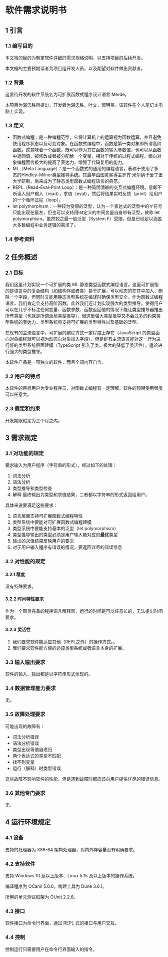 # 软件需求说明书
## 1 引言
### 1.1 编写目的
本文档的目的为制定软件详细的需求规格说明，以支持项目的后续开发。

本文档的主要预期读者为项目组开发人员，以及期望对软件做出贡献者。

### 1.2 背景
这里待开发的软件系统名为可扩展函数式程序设计语言 Merde。

本项目为湛忠胜所提出，开发者为湛忠胜、叶文、郭明昊。该软件在个人笔记本电脑上实现。

### 1.3 定义
- 函数式编程：是一种编程范型，它将计算机上的运算视为函数运算，并且避免使用程序状态以及可变对象。在函数式编程中，函数是第一类对象即所谓高阶函数。这意味着一个函数，既可以作为其它函数的输入参数值，也可以从函数中返回值，被修改或者被分配给一个变量，相对于传统的过程式编程、面向对象编程而言极大的提高了表达力，增强了代码复用的能力。
- ML（Meta Language）：是一个函数式的通用的编程语言，著称于使用了多态的Hindley–Milner类型推导系统。其最早由图灵奖得主罗宾·米尔纳于爱丁堡大学研制，后来成为了静态类型函数式编程语言的典范。
- REPL（Read-Eval-Print Loop）：是一种简明清晰的交互式编程环境。意即不断读入用户输入（read），求值（eval），然后将结果实时反馈（print）给用户的一个循环过程（loop）。
- let polymorphism：一种较为受限的泛型，认为一个表达式的泛型中的$\forall$符号只能出现在最左，但也可以支持用let定义的中间变量自身带有泛型，故称 let polymorphism。虽然较之最一般泛型（System F）受限，但是已经足以涵盖大多数编程中业务逻辑的需求了。

### 1.4 参考资料

## 2 任务概述
### 2.1 目标
我们这里计划实现一个可扩展的类 ML 静态类型函数式编程语言。这里可扩展指的是语言中的复合结构（如结构体或者类）易于扩展，可以动态的在其中加入、删除一个字段，但同时又能用静态类型系统在编译时确保类型安全。作为函数式编程语言，我们肯定会支持高阶函数。此外我们还计划实现强大的类型推导，使得用户可以在几乎不标注任何变量、函数参数、函数返回值的情况下能让类型推导器推出所有类型（也就是所谓全局类型推导），但这里强大类型推导又不会过多的约束类型系统的表达力，类型系统将支持可扩展的类型特性以及基础的泛型。

在现有的主流语言中，可扩展的编程方式一定程度上存在（JavaScript 的原型面向对象编程就可以视为动态向对象加入字段），但是鲜有主流语言能对这一行为进行好的类型系统层面建模（TypeScript 引入了类，极大的降低了灵活性），遑论进行强大的类型推导。

本软件产品是一项独立的软件，而且全部内容自含。

### 2.2 用户的特点
本软件的目标用户为专业程序员，对函数式编程有一定理解。软件的预期使用频度可以任意大。

### 2.3 假定和约束
开发期限假定为三个月之内。

## 3 需求规定
### 3.1 对功能的规定
要求输入为用户程序（字符串的形式），经过如下的处理：
1. 词法分析
2. 语法分析
3. 类型推导和类型检查
4. 解释
最终输出为类型和求值结果，二者都以字符串的形式返回给用户。

具体来说要满足这些要求：
1. 语言层面支持可扩展函数式编程特性
2. 类型系统中要能对可扩展函数式编程建模
3. 类型系统中要能支持基本的泛型（let polymorphism）
4. 类型推导输出的类型必须是用户输入能对应的**最优**类型
5. 输出的求值结果反映用户的要求
6. 对于用户输入程序有错误的情况，要返回详尽的错误信息

### 3.2 对性能的规定
#### 3.2.1 精度
没有特殊要求。

#### 3.2.2 时间特性要求
作为一个图灵完备的程序语言解释器，运行的时间是可以任意长的，无法提出时间要求。

#### 3.2.3 灵活性
1. 我们要求软件能适应其他（REPL之外）的操作方式。。
2. 我们要求软件能方便的适应类型系统或者语言本身的扩展。

### 3.3 输入输出要求
软件的输入、输出都是以字符串形式体现的。

### 3.4 数据管理能力要求
无。

### 3.5 故障处理要求
可能出现的故障有：
- 词法分析错误
- 语法分析错误
- 类型出现等值自递归
- 两个表达式的类型不匹配
- 找不到变量
- 运行（解释）时类型错误

这些故障不影响软件的性能，但是遇到故障时都应该向用户提供详尽的错误信息。

### 3.6 其他专门要求
无。

## 4 运行环境规定
### 4.1 设备
支持的处理器为 X86-64 架构处理器，对内外存容量没有明确要求。

### 4.2 支持软件
支持 Windows 10 及以上版本、Linux 5.15 及以上版本的操作系统。

编译程序为 OCaml 5.0.0，构建工具为 Dune 3.6.1。

所用的单元测试框架为 OUnit 2.2.6。

### 4.3 接口
软件接口为命令行界面，通过 REPL 式的接口与用户交互。

### 4.4 控制
控制运行只需要用户在命令行界面输入的指令。